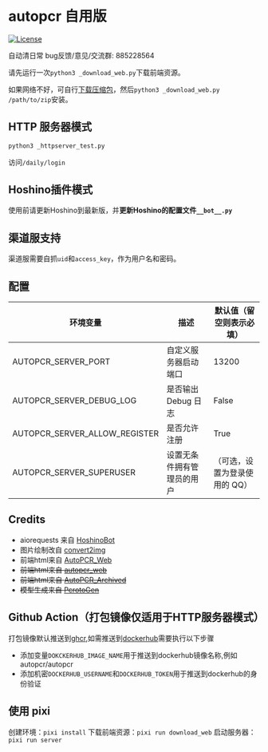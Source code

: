 # autopcr 自用版

[![License](https://img.shields.io/github/license/cc004/autopcr)](LICENSE)

自动清日常
bug反馈/意见/交流群: 885228564

请先运行一次`python3 _download_web.py`下载前端资源。

如果网络不好，可自行[下载压缩包](https://github.com/Lanly109/AutoPCR_Web/releases/latest)，然后`python3 _download_web.py /path/to/zip`安装。

## HTTP 服务器模式

```bash
python3 _httpserver_test.py
```

访问`/daily/login`

## Hoshino插件模式

使用前请更新Hoshino到最新版，并**更新Hoshino的配置文件`__bot__.py`**

## 渠道服支持

渠道服需要自抓`uid`和`access_key`，作为用户名和密码。

## 配置

| 环境变量                          | 描述            | 默认值（留空则表示必填）     |
|-------------------------------|---------------|------------------|
| AUTOPCR_SERVER_PORT           | 自定义服务器启动端口    | 13200            |
| AUTOPCR_SERVER_DEBUG_LOG      | 是否输出 Debug 日志 | False            |
| AUTOPCR_SERVER_ALLOW_REGISTER | 是否允许注册        | True             |
| AUTOPCR_SERVER_SUPERUSER      | 设置无条件拥有管理员的用户 | （可选，设置为登录使用的 QQ） |

## Credits
- aiorequests 来自 [HoshinoBot](https://github.com/Ice-Cirno/HoshinoBot)
- 图片绘制改自 [convert2img](https://github.com/SonderXiaoming/convert2img)
- 前端html来自 [AutoPCR_Web](https://github.com/Lanly109/AutoPCR_Web)
- ~~前端html来自 [autopcr_web](https://github.com/cca2878/autopcr_web)~~
- ~~前端html来自 [AutoPCR_Archived](https://github.com/watermellye/AutoPCR_Archived)~~
- ~~模型生成来自 [PcrotoGen](https://github.com/cc004/PcrotoGen)~~

## Github Action（打包镜像仅适用于HTTP服务器模式）
打包镜像默认推送到[ghcr](https://ghcr.io),如需推送到[dockerhub](https://hub.docker.com)需要执行以下步骤
- 添加变量`DOKCKERHUB_IMAGE_NAME`用于推送到dockerhub镜像名称,例如autopcr/autopcr
- 添加机密`DOCKERHUB_USERNAME`和`DOCKERHUB_TOKEN`用于推送到dockerhub的身份验证

## 使用 pixi

创建环境：`pixi install`
下载前端资源：`pixi run download_web`
启动服务器：`pixi run server`
